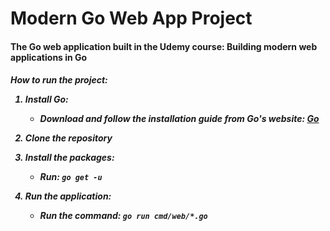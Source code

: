 <h1> Modern Go Web App Project </h1>

<h4>The Go web application built in the Udemy course: Building modern web applications in Go</h4>

<h5>
How to run the project:

1. Install Go: 
   
   - Download and follow the installation guide from Go's website: [Go](https://go.dev/dl)

2. Clone the repository

3. Install the packages:
   
   - Run: `go get -u`
  
4. Run the application:

   - Run the command: `go run cmd/web/*.go`
</h5>